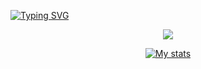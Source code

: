 [![Typing SVG](https://readme-typing-svg.herokuapp.com?font=Poppins&size=30&duration=4000&color=EA4CF7&vCenter=true&width=435&lines=Hi+there!;I'm+Amari%2C+a+.PY%2C+TypeScript%2C+and+React+dev.;%3C3;what+u+still+doing+here)](https://git.io/typing-svg)

<p align="center">
  <img src="https://github-readme-stats.vercel.app/api/?username=1amari&title_color=e614f5&text_color=BABABA&show_icons=true&bg_color=00000000&hide_border=true&icon_color=56A5E9&hide_title=true&count_private=true" />
</p>

<div>
<div align='center'>
<a href='https://discordapp.com/users/383037944635850763'><img align='center' alt='My stats' src='https://discord.c99.nl/widget/theme-4/383037944635850763.png'></img></a>
<br /><br/>
 
